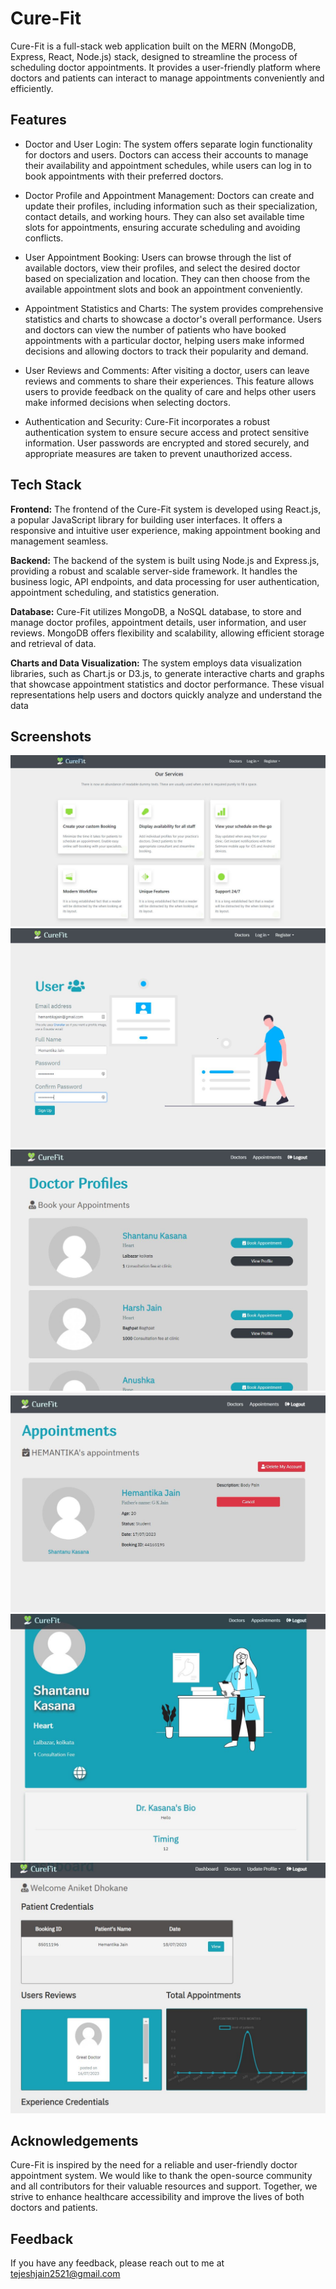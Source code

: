
# Cure-Fit

Cure-Fit is a full-stack web application built on the MERN (MongoDB, Express, React, Node.js) stack, designed to streamline the process of scheduling doctor appointments. It provides a user-friendly platform where doctors and patients can interact to manage appointments conveniently and efficiently.

## Features

- Doctor and User Login: The system offers separate login functionality for doctors and users. Doctors can access their accounts to manage their availability and appointment schedules, while users can log in to book appointments with their preferred doctors.

- Doctor Profile and Appointment Management: Doctors can create and update their profiles, including information such as their specialization, contact details, and working hours. They can also set available time slots for appointments, ensuring accurate scheduling and avoiding conflicts.

- User Appointment Booking: Users can browse through the list of available doctors, view their profiles, and select the desired doctor based on specialization and location. They can then choose from the available appointment slots and book an appointment conveniently.

- Appointment Statistics and Charts: The system provides comprehensive statistics and charts to showcase a doctor's overall performance. Users and doctors can view the number of patients who have booked appointments with a particular doctor, helping users make informed decisions and allowing doctors to track their popularity and demand.

- User Reviews and Comments: After visiting a doctor, users can leave reviews and comments to share their experiences. This feature allows users to provide feedback on the quality of care and helps other users make informed decisions when selecting doctors.

- Authentication and Security: Cure-Fit incorporates a robust authentication system to ensure secure access and protect sensitive information. User passwords are encrypted and stored securely, and appropriate measures are taken to prevent unauthorized access.


## Tech Stack


**Frontend:** The frontend of the Cure-Fit system is developed using React.js, a popular JavaScript library for building user interfaces. It offers a responsive and intuitive user experience, making appointment booking and management seamless.

**Backend:** The backend of the system is built using Node.js and Express.js, providing a robust and scalable server-side framework. It handles the business logic, API endpoints, and data processing for user authentication, appointment scheduling, and statistics generation.

**Database:** Cure-Fit utilizes MongoDB, a NoSQL database, to store and manage doctor profiles, appointment details, user information, and user reviews. MongoDB offers flexibility and scalability, allowing efficient storage and retrieval of data.

**Charts and Data Visualization:** The system employs data visualization libraries, such as Chart.js or D3.js, to generate interactive charts and graphs that showcase appointment statistics and doctor performance. These visual representations help users and doctors quickly analyze and understand the data

## Screenshots

![](Cure-Fit-Screenshots/Pic1.JPG)
![](Cure-Fit-Screenshots/Pic3.JPG)
![](Cure-Fit-Screenshots/Pic4.JPG)
![](Cure-Fit-Screenshots/Pic6.JPG)
![](Cure-Fit-Screenshots/Pic7.JPG)
![](Cure-Fit-Screenshots/Pic8.JPG)


## Acknowledgements

Cure-Fit is inspired by the need for a reliable and user-friendly doctor appointment system. We would like to thank the open-source community and all contributors for their valuable resources and support. Together, we strive to enhance healthcare accessibility and improve the lives of both doctors and patients.




## Feedback

If you have any feedback, please reach out to me at tejeshjain2521@gmail.com

